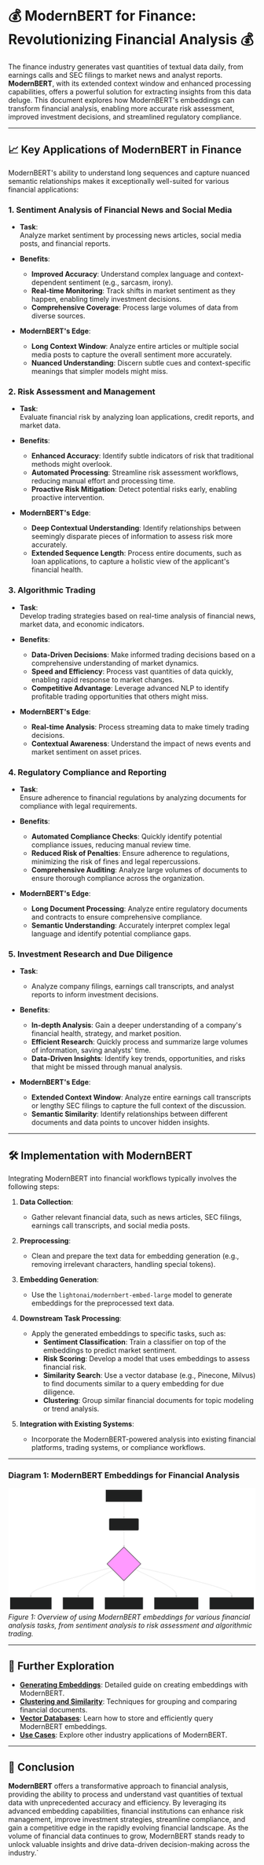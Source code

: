 # 💰 ModernBERT for Finance: Revolutionizing Financial Analysis 💰

The finance industry generates vast quantities of textual data daily, from earnings calls and SEC filings to market news and analyst reports. **ModernBERT**, with its extended context window and enhanced processing capabilities, offers a powerful solution for extracting insights from this data deluge. This document explores how ModernBERT's embeddings can transform financial analysis, enabling more accurate risk assessment, improved investment decisions, and streamlined regulatory compliance.

---

## 📈 Key Applications of ModernBERT in Finance

ModernBERT's ability to understand long sequences and capture nuanced semantic relationships makes it exceptionally well-suited for various financial applications:

### **1. Sentiment Analysis of Financial News and Social Media**

- **Task**:  
  Analyze market sentiment by processing news articles, social media posts, and financial reports.
  
- **Benefits**:  
  - **Improved Accuracy**: Understand complex language and context-dependent sentiment (e.g., sarcasm, irony).
  - **Real-time Monitoring**: Track shifts in market sentiment as they happen, enabling timely investment decisions.
  - **Comprehensive Coverage**: Process large volumes of data from diverse sources.

- **ModernBERT's Edge**:  
    - **Long Context Window**: Analyze entire articles or multiple social media posts to capture the overall sentiment more accurately.
    - **Nuanced Understanding**: Discern subtle cues and context-specific meanings that simpler models might miss.

### **2. Risk Assessment and Management**

- **Task**:  
  Evaluate financial risk by analyzing loan applications, credit reports, and market data.

- **Benefits**:  
  - **Enhanced Accuracy**: Identify subtle indicators of risk that traditional methods might overlook.
  - **Automated Processing**: Streamline risk assessment workflows, reducing manual effort and processing time.
  - **Proactive Risk Mitigation**: Detect potential risks early, enabling proactive intervention.

- **ModernBERT's Edge**:
    - **Deep Contextual Understanding**: Identify relationships between seemingly disparate pieces of information to assess risk more accurately.
    - **Extended Sequence Length**: Process entire documents, such as loan applications, to capture a holistic view of the applicant's financial health.

### **3. Algorithmic Trading**

- **Task**:  
  Develop trading strategies based on real-time analysis of financial news, market data, and economic indicators.

- **Benefits**:  
  - **Data-Driven Decisions**: Make informed trading decisions based on a comprehensive understanding of market dynamics.
  - **Speed and Efficiency**: Process vast quantities of data quickly, enabling rapid response to market changes.
  - **Competitive Advantage**: Leverage advanced NLP to identify profitable trading opportunities that others might miss.

- **ModernBERT's Edge**:
    - **Real-time Analysis**: Process streaming data to make timely trading decisions.
    - **Contextual Awareness**: Understand the impact of news events and market sentiment on asset prices.

### **4. Regulatory Compliance and Reporting**

- **Task**:  
  Ensure adherence to financial regulations by analyzing documents for compliance with legal requirements.

- **Benefits**:  
  - **Automated Compliance Checks**: Quickly identify potential compliance issues, reducing manual review time.
  - **Reduced Risk of Penalties**: Ensure adherence to regulations, minimizing the risk of fines and legal repercussions.
  - **Comprehensive Auditing**: Analyze large volumes of documents to ensure thorough compliance across the organization.

- **ModernBERT's Edge**:
    - **Long Document Processing**: Analyze entire regulatory documents and contracts to ensure comprehensive compliance.
    - **Semantic Understanding**: Accurately interpret complex legal language and identify potential compliance gaps.

### **5. Investment Research and Due Diligence**

- **Task**:
    - Analyze company filings, earnings call transcripts, and analyst reports to inform investment decisions.

- **Benefits**:
    - **In-depth Analysis**: Gain a deeper understanding of a company's financial health, strategy, and market position.
    - **Efficient Research**: Quickly process and summarize large volumes of information, saving analysts' time.
    - **Data-Driven Insights**: Identify key trends, opportunities, and risks that might be missed through manual analysis.

- **ModernBERT's Edge**:
    - **Extended Context Window**: Analyze entire earnings call transcripts or lengthy SEC filings to capture the full context of the discussion.
    - **Semantic Similarity**: Identify relationships between different documents and data points to uncover hidden insights.

---

## 🛠️ Implementation with ModernBERT

Integrating ModernBERT into financial workflows typically involves the following steps:

1. **Data Collection**:  
    - Gather relevant financial data, such as news articles, SEC filings, earnings call transcripts, and social media posts.

2. **Preprocessing**:  
    - Clean and prepare the text data for embedding generation (e.g., removing irrelevant characters, handling special tokens).

3. **Embedding Generation**:  
    - Use the `lightonai/modernbert-embed-large` model to generate embeddings for the preprocessed text data.

4. **Downstream Task Processing**:
    - Apply the generated embeddings to specific tasks, such as:
        - **Sentiment Classification**: Train a classifier on top of the embeddings to predict market sentiment.
        - **Risk Scoring**: Develop a model that uses embeddings to assess financial risk.
        - **Similarity Search**: Use a vector database (e.g., Pinecone, Milvus) to find documents similar to a query embedding for due diligence.
        - **Clustering**: Group similar financial documents for topic modeling or trend analysis.

5. **Integration with Existing Systems**:
    - Incorporate the ModernBERT-powered analysis into existing financial platforms, trading systems, or compliance workflows.

---

### Diagram 1: ModernBERT Embeddings for Financial Analysis

![ModernBERT Embeddings for Financial Analysis](../images/mermaid-diagram-2025-01-20-161058.svg)
*Figure 1: Overview of using ModernBERT embeddings for various financial analysis tasks, from sentiment analysis to risk assessment and algorithmic trading.*

---

## 🔗 Further Exploration

- **[Generating Embeddings](generating_embeddings.md)**: Detailed guide on creating embeddings with ModernBERT.
- **[Clustering and Similarity](clustering_similarity.md)**: Techniques for grouping and comparing financial documents.
- **[Vector Databases](vector_databases.md)**: Learn how to store and efficiently query ModernBERT embeddings.
- **[Use Cases](use_case.md)**: Explore other industry applications of ModernBERT.

---

## 🏁 Conclusion

**ModernBERT** offers a transformative approach to financial analysis, providing the ability to process and understand vast quantities of textual data with unprecedented accuracy and efficiency. By leveraging its advanced embedding capabilities, financial institutions can enhance risk management, improve investment strategies, streamline compliance, and gain a competitive edge in the rapidly evolving financial landscape. As the volume of financial data continues to grow, ModernBERT stands ready to unlock valuable insights and drive data-driven decision-making across the industry.`

